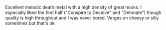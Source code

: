 Excellent melodic death metal with a high density of great hooks. I especially
liked the first half ("Conspire to Deceive" and "Detonate") though quality is
high throughout and I was never bored. Verges on cheesy or silly sometimes
but that's ok.
